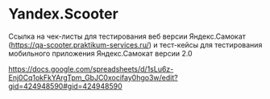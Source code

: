 # Yandex.Scooter
Ссылка на чек-листы для тестирования веб версии Яндекс.Самокат (https://qa-scooter.praktikum-services.ru/)
и тест-кейсы для тестирования мобильного приложения Яндекс.Самокат версии 2.0 

https://docs.google.com/spreadsheets/d/1sLu6z-Enj0Cq1okFkYArgTpm_GbJC0xocifay0hgo3w/edit?gid=424948590#gid=424948590
